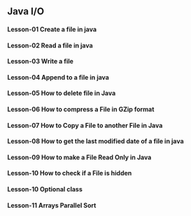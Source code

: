 ## Java I/O

#### Lesson-01 Create a file in java

#### Lesson-02 Read a file in java

#### Lesson-03 Write a file

#### Lesson-04 Append to a file in java

#### Lesson-05 How to delete file in Java

#### Lesson-06 How to compress a File in GZip format

#### Lesson-07 How to Copy a File to another File in Java

#### Lesson-08 How to get the last modified date of a file in java

#### Lesson-09 How to make a File Read Only in Java

#### Lesson-10 How to check if a File is hidden

#### Lesson-10 Optional class

#### Lesson-11 Arrays Parallel Sort